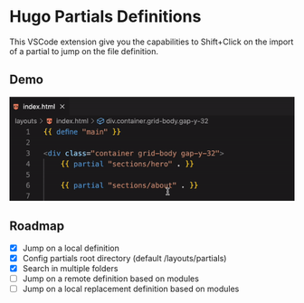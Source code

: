 # Hugo Partials Definitions

This VSCode extension give you the capabilities to Shift+Click on the import of a partial to jump on the file definition.

## Demo

![demo](https://github.com/arthaud-proust/hugo-partials-defs/raw/main/demo.gif)

## Roadmap

- [x] Jump on a local definition
- [x] Config partials root directory (default /layouts/partials)
- [x] Search in multiple folders
- [ ] Jump on a remote definition based on modules
- [ ] Jump on a local replacement definition based on modules
